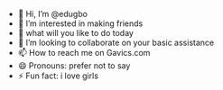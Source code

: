 - 👋 Hi, I’m @edugbo
- 👀 I’m interested in making friends 
- 🌱 what will you like to do today 
- 💞️ I’m looking to collaborate on your basic assistance 
- 📫 How to reach me on Gavics.com
- 😄 Pronouns: prefer not to say 
- ⚡ Fun fact: i love girls 

<!---
edugbo/edugbo is a ✨ special ✨ repository because its `README.md` (this file) appears on your GitHub profile.
You can click the Preview link to take a look at your changes.
--->

